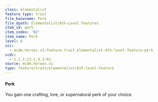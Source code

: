```yaml
---
class: elementalist
feature_type: trait
file_basename: Perk
file_dpath: Elementalist/6th-Level Features
item_id: perk
item_index: '02'
item_name: Perk
level: 6
scc:
  - mcdm.heroes.v1:feature.trait.elementalist.6th-level-feature:perk
scdc:
  - 1.1.1:13.1.9.3:02
source: mcdm.heroes.v1
type: feature/trait/elementalist/6th-level-feature
---
```


#### Perk

You gain one crafting, lore, or supernatural perk of your choice.
